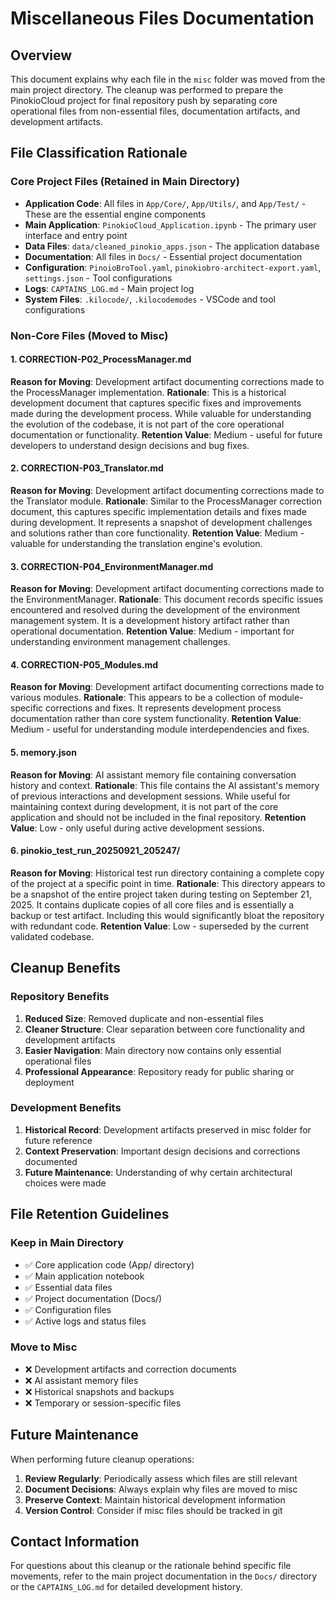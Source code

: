 # Miscellaneous Files Documentation

## Overview

This document explains why each file in the `misc` folder was moved from the main project directory. The cleanup was performed to prepare the PinokioCloud project for final repository push by separating core operational files from non-essential files, documentation artifacts, and development artifacts.

## File Classification Rationale

### **Core Project Files (Retained in Main Directory)**
- **Application Code**: All files in `App/Core/`, `App/Utils/`, and `App/Test/` - These are the essential engine components
- **Main Application**: `PinokioCloud_Application.ipynb` - The primary user interface and entry point
- **Data Files**: `data/cleaned_pinokio_apps.json` - The application database
- **Documentation**: All files in `Docs/` - Essential project documentation
- **Configuration**: `PinoioBroTool.yaml`, `pinokiobro-architect-export.yaml`, `settings.json` - Tool configurations
- **Logs**: `CAPTAINS_LOG.md` - Main project log
- **System Files**: `.kilocode/`, `.kilocodemodes` - VSCode and tool configurations

### **Non-Core Files (Moved to Misc)**

#### **1. CORRECTION-P02_ProcessManager.md**
**Reason for Moving**: Development artifact documenting corrections made to the ProcessManager implementation.
**Rationale**: This is a historical development document that captures specific fixes and improvements made during the development process. While valuable for understanding the evolution of the codebase, it is not part of the core operational documentation or functionality.
**Retention Value**: Medium - useful for future developers to understand design decisions and bug fixes.

#### **2. CORRECTION-P03_Translator.md**
**Reason for Moving**: Development artifact documenting corrections made to the Translator module.
**Rationale**: Similar to the ProcessManager correction document, this captures specific implementation details and fixes made during development. It represents a snapshot of development challenges and solutions rather than core functionality.
**Retention Value**: Medium - valuable for understanding the translation engine's evolution.

#### **3. CORRECTION-P04_EnvironmentManager.md**
**Reason for Moving**: Development artifact documenting corrections made to the EnvironmentManager.
**Rationale**: This document records specific issues encountered and resolved during the development of the environment management system. It is a development history artifact rather than operational documentation.
**Retention Value**: Medium - important for understanding environment management challenges.

#### **4. CORRECTION-P05_Modules.md**
**Reason for Moving**: Development artifact documenting corrections made to various modules.
**Rationale**: This appears to be a collection of module-specific corrections and fixes. It represents development process documentation rather than core system functionality.
**Retention Value**: Medium - useful for understanding module interdependencies and fixes.

#### **5. memory.json**
**Reason for Moving**: AI assistant memory file containing conversation history and context.
**Rationale**: This file contains the AI assistant's memory of previous interactions and development sessions. While useful for maintaining context during development, it is not part of the core application and should not be included in the final repository.
**Retention Value**: Low - only useful during active development sessions.

#### **6. pinokio_test_run_20250921_205247/**
**Reason for Moving**: Historical test run directory containing a complete copy of the project at a specific point in time.
**Rationale**: This directory appears to be a snapshot of the entire project taken during testing on September 21, 2025. It contains duplicate copies of all core files and is essentially a backup or test artifact. Including this would significantly bloat the repository with redundant code.
**Retention Value**: Low - superseded by the current validated codebase.

## Cleanup Benefits

### **Repository Benefits**
1. **Reduced Size**: Removed duplicate and non-essential files
2. **Cleaner Structure**: Clear separation between core functionality and development artifacts
3. **Easier Navigation**: Main directory now contains only essential operational files
4. **Professional Appearance**: Repository ready for public sharing or deployment

### **Development Benefits**
1. **Historical Record**: Development artifacts preserved in misc folder for future reference
2. **Context Preservation**: Important design decisions and corrections documented
3. **Future Maintenance**: Understanding of why certain architectural choices were made

## File Retention Guidelines

### **Keep in Main Directory**
- ✅ Core application code (App/ directory)
- ✅ Main application notebook
- ✅ Essential data files
- ✅ Project documentation (Docs/)
- ✅ Configuration files
- ✅ Active logs and status files

### **Move to Misc**
- ❌ Development artifacts and correction documents
- ❌ AI assistant memory files
- ❌ Historical snapshots and backups
- ❌ Temporary or session-specific files

## Future Maintenance

When performing future cleanup operations:
1. **Review Regularly**: Periodically assess which files are still relevant
2. **Document Decisions**: Always explain why files are moved to misc
3. **Preserve Context**: Maintain historical development information
4. **Version Control**: Consider if misc files should be tracked in git

## Contact Information

For questions about this cleanup or the rationale behind specific file movements, refer to the main project documentation in the `Docs/` directory or the `CAPTAINS_LOG.md` for detailed development history.